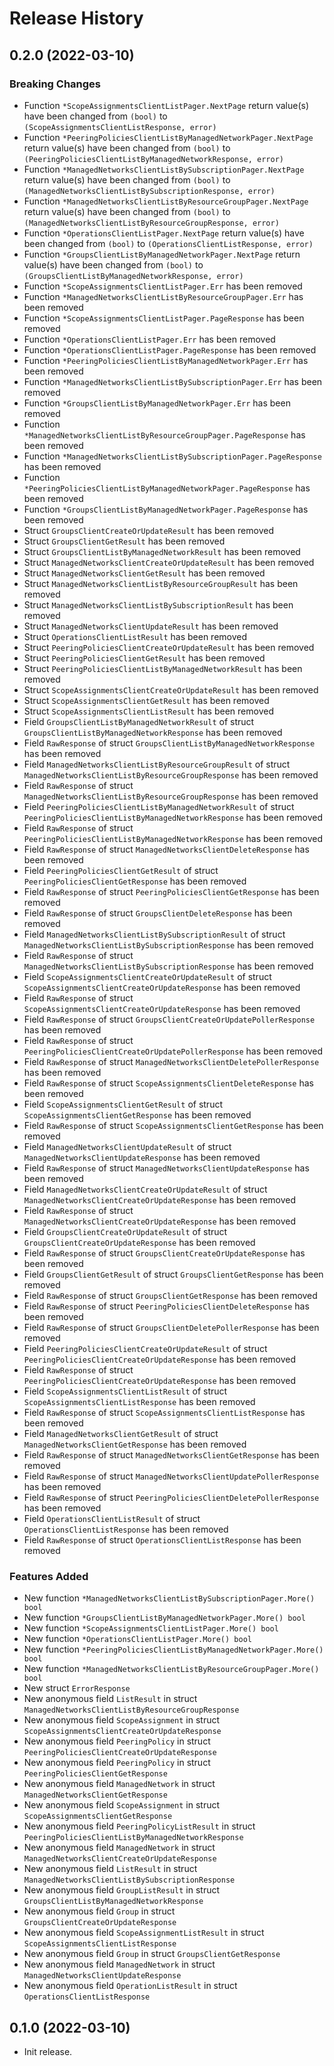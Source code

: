 # Release History

## 0.2.0 (2022-03-10)
### Breaking Changes

- Function `*ScopeAssignmentsClientListPager.NextPage` return value(s) have been changed from `(bool)` to `(ScopeAssignmentsClientListResponse, error)`
- Function `*PeeringPoliciesClientListByManagedNetworkPager.NextPage` return value(s) have been changed from `(bool)` to `(PeeringPoliciesClientListByManagedNetworkResponse, error)`
- Function `*ManagedNetworksClientListBySubscriptionPager.NextPage` return value(s) have been changed from `(bool)` to `(ManagedNetworksClientListBySubscriptionResponse, error)`
- Function `*ManagedNetworksClientListByResourceGroupPager.NextPage` return value(s) have been changed from `(bool)` to `(ManagedNetworksClientListByResourceGroupResponse, error)`
- Function `*OperationsClientListPager.NextPage` return value(s) have been changed from `(bool)` to `(OperationsClientListResponse, error)`
- Function `*GroupsClientListByManagedNetworkPager.NextPage` return value(s) have been changed from `(bool)` to `(GroupsClientListByManagedNetworkResponse, error)`
- Function `*ScopeAssignmentsClientListPager.Err` has been removed
- Function `*ManagedNetworksClientListByResourceGroupPager.Err` has been removed
- Function `*ScopeAssignmentsClientListPager.PageResponse` has been removed
- Function `*OperationsClientListPager.Err` has been removed
- Function `*OperationsClientListPager.PageResponse` has been removed
- Function `*PeeringPoliciesClientListByManagedNetworkPager.Err` has been removed
- Function `*ManagedNetworksClientListBySubscriptionPager.Err` has been removed
- Function `*GroupsClientListByManagedNetworkPager.Err` has been removed
- Function `*ManagedNetworksClientListByResourceGroupPager.PageResponse` has been removed
- Function `*ManagedNetworksClientListBySubscriptionPager.PageResponse` has been removed
- Function `*PeeringPoliciesClientListByManagedNetworkPager.PageResponse` has been removed
- Function `*GroupsClientListByManagedNetworkPager.PageResponse` has been removed
- Struct `GroupsClientCreateOrUpdateResult` has been removed
- Struct `GroupsClientGetResult` has been removed
- Struct `GroupsClientListByManagedNetworkResult` has been removed
- Struct `ManagedNetworksClientCreateOrUpdateResult` has been removed
- Struct `ManagedNetworksClientGetResult` has been removed
- Struct `ManagedNetworksClientListByResourceGroupResult` has been removed
- Struct `ManagedNetworksClientListBySubscriptionResult` has been removed
- Struct `ManagedNetworksClientUpdateResult` has been removed
- Struct `OperationsClientListResult` has been removed
- Struct `PeeringPoliciesClientCreateOrUpdateResult` has been removed
- Struct `PeeringPoliciesClientGetResult` has been removed
- Struct `PeeringPoliciesClientListByManagedNetworkResult` has been removed
- Struct `ScopeAssignmentsClientCreateOrUpdateResult` has been removed
- Struct `ScopeAssignmentsClientGetResult` has been removed
- Struct `ScopeAssignmentsClientListResult` has been removed
- Field `GroupsClientListByManagedNetworkResult` of struct `GroupsClientListByManagedNetworkResponse` has been removed
- Field `RawResponse` of struct `GroupsClientListByManagedNetworkResponse` has been removed
- Field `ManagedNetworksClientListByResourceGroupResult` of struct `ManagedNetworksClientListByResourceGroupResponse` has been removed
- Field `RawResponse` of struct `ManagedNetworksClientListByResourceGroupResponse` has been removed
- Field `PeeringPoliciesClientListByManagedNetworkResult` of struct `PeeringPoliciesClientListByManagedNetworkResponse` has been removed
- Field `RawResponse` of struct `PeeringPoliciesClientListByManagedNetworkResponse` has been removed
- Field `RawResponse` of struct `ManagedNetworksClientDeleteResponse` has been removed
- Field `PeeringPoliciesClientGetResult` of struct `PeeringPoliciesClientGetResponse` has been removed
- Field `RawResponse` of struct `PeeringPoliciesClientGetResponse` has been removed
- Field `RawResponse` of struct `GroupsClientDeleteResponse` has been removed
- Field `ManagedNetworksClientListBySubscriptionResult` of struct `ManagedNetworksClientListBySubscriptionResponse` has been removed
- Field `RawResponse` of struct `ManagedNetworksClientListBySubscriptionResponse` has been removed
- Field `ScopeAssignmentsClientCreateOrUpdateResult` of struct `ScopeAssignmentsClientCreateOrUpdateResponse` has been removed
- Field `RawResponse` of struct `ScopeAssignmentsClientCreateOrUpdateResponse` has been removed
- Field `RawResponse` of struct `GroupsClientCreateOrUpdatePollerResponse` has been removed
- Field `RawResponse` of struct `PeeringPoliciesClientCreateOrUpdatePollerResponse` has been removed
- Field `RawResponse` of struct `ManagedNetworksClientDeletePollerResponse` has been removed
- Field `RawResponse` of struct `ScopeAssignmentsClientDeleteResponse` has been removed
- Field `ScopeAssignmentsClientGetResult` of struct `ScopeAssignmentsClientGetResponse` has been removed
- Field `RawResponse` of struct `ScopeAssignmentsClientGetResponse` has been removed
- Field `ManagedNetworksClientUpdateResult` of struct `ManagedNetworksClientUpdateResponse` has been removed
- Field `RawResponse` of struct `ManagedNetworksClientUpdateResponse` has been removed
- Field `ManagedNetworksClientCreateOrUpdateResult` of struct `ManagedNetworksClientCreateOrUpdateResponse` has been removed
- Field `RawResponse` of struct `ManagedNetworksClientCreateOrUpdateResponse` has been removed
- Field `GroupsClientCreateOrUpdateResult` of struct `GroupsClientCreateOrUpdateResponse` has been removed
- Field `RawResponse` of struct `GroupsClientCreateOrUpdateResponse` has been removed
- Field `GroupsClientGetResult` of struct `GroupsClientGetResponse` has been removed
- Field `RawResponse` of struct `GroupsClientGetResponse` has been removed
- Field `RawResponse` of struct `PeeringPoliciesClientDeleteResponse` has been removed
- Field `RawResponse` of struct `GroupsClientDeletePollerResponse` has been removed
- Field `PeeringPoliciesClientCreateOrUpdateResult` of struct `PeeringPoliciesClientCreateOrUpdateResponse` has been removed
- Field `RawResponse` of struct `PeeringPoliciesClientCreateOrUpdateResponse` has been removed
- Field `ScopeAssignmentsClientListResult` of struct `ScopeAssignmentsClientListResponse` has been removed
- Field `RawResponse` of struct `ScopeAssignmentsClientListResponse` has been removed
- Field `ManagedNetworksClientGetResult` of struct `ManagedNetworksClientGetResponse` has been removed
- Field `RawResponse` of struct `ManagedNetworksClientGetResponse` has been removed
- Field `RawResponse` of struct `ManagedNetworksClientUpdatePollerResponse` has been removed
- Field `RawResponse` of struct `PeeringPoliciesClientDeletePollerResponse` has been removed
- Field `OperationsClientListResult` of struct `OperationsClientListResponse` has been removed
- Field `RawResponse` of struct `OperationsClientListResponse` has been removed

### Features Added

- New function `*ManagedNetworksClientListBySubscriptionPager.More() bool`
- New function `*GroupsClientListByManagedNetworkPager.More() bool`
- New function `*ScopeAssignmentsClientListPager.More() bool`
- New function `*OperationsClientListPager.More() bool`
- New function `*PeeringPoliciesClientListByManagedNetworkPager.More() bool`
- New function `*ManagedNetworksClientListByResourceGroupPager.More() bool`
- New struct `ErrorResponse`
- New anonymous field `ListResult` in struct `ManagedNetworksClientListByResourceGroupResponse`
- New anonymous field `ScopeAssignment` in struct `ScopeAssignmentsClientCreateOrUpdateResponse`
- New anonymous field `PeeringPolicy` in struct `PeeringPoliciesClientCreateOrUpdateResponse`
- New anonymous field `PeeringPolicy` in struct `PeeringPoliciesClientGetResponse`
- New anonymous field `ManagedNetwork` in struct `ManagedNetworksClientGetResponse`
- New anonymous field `ScopeAssignment` in struct `ScopeAssignmentsClientGetResponse`
- New anonymous field `PeeringPolicyListResult` in struct `PeeringPoliciesClientListByManagedNetworkResponse`
- New anonymous field `ManagedNetwork` in struct `ManagedNetworksClientCreateOrUpdateResponse`
- New anonymous field `ListResult` in struct `ManagedNetworksClientListBySubscriptionResponse`
- New anonymous field `GroupListResult` in struct `GroupsClientListByManagedNetworkResponse`
- New anonymous field `Group` in struct `GroupsClientCreateOrUpdateResponse`
- New anonymous field `ScopeAssignmentListResult` in struct `ScopeAssignmentsClientListResponse`
- New anonymous field `Group` in struct `GroupsClientGetResponse`
- New anonymous field `ManagedNetwork` in struct `ManagedNetworksClientUpdateResponse`
- New anonymous field `OperationListResult` in struct `OperationsClientListResponse`


## 0.1.0 (2022-03-10)

- Init release.